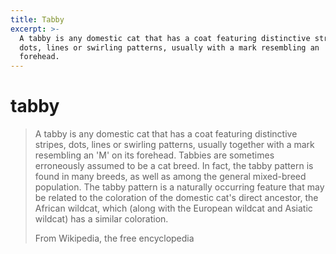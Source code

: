 ```yaml
---
title: Tabby
excerpt: >-
  A tabby is any domestic cat that has a coat featuring distinctive stripes,
  dots, lines or swirling patterns, usually with a mark resembling an 'M' on its
  forehead.
---
```


# tabby

> A tabby is any domestic cat that has a coat featuring distinctive stripes, dots, lines or swirling patterns, usually together with a mark resembling an 'M' on its forehead. Tabbies are sometimes erroneously assumed to be a cat breed. In fact, the tabby pattern is found in many breeds, as well as among the general mixed-breed population. The tabby pattern is a naturally occurring feature that may be related to the coloration of the domestic cat's direct ancestor, the African wildcat, which \(along with the European wildcat and Asiatic wildcat\) has a similar coloration.
>
> From Wikipedia, the free encyclopedia

